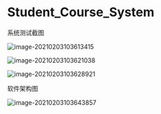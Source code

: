 # Student_Course_System
系统测试截图

![image-20210203103613415](E:\Code_on_github\Student_Course_System\README.assets\image-20210203103613415.png)

![image-20210203103621038](E:\Code_on_github\Student_Course_System\README.assets\image-20210203103621038.png)

![image-20210203103628921](E:\Code_on_github\Student_Course_System\README.assets\image-20210203103628921.png)

软件架构图

![image-20210203103643857](E:\Code_on_github\Student_Course_System\README.assets\image-20210203103643857.png)
